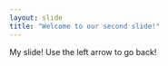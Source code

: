 ```yaml
---
layout: slide
title: "Welcome to our second slide!"
---
```

My slide!
Use the left arrow to go back!